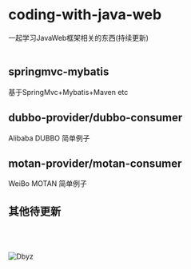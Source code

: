 coding-with-java-web
====
一起学习JavaWeb框架相关的东西(持续更新)<br><br>

## springmvc-mybatis 
基于SpringMvc+Mybatis+Maven etc <br>

## dubbo-provider/dubbo-consumer
Alibaba DUBBO 简单例子

## motan-provider/motan-consumer
WeiBo MOTAN 简单例子

## 其他待更新

<br><br><br>
![Dbyz](https://avatars2.githubusercontent.com/u/6849536?v=3&s=64 "Dbyz") 